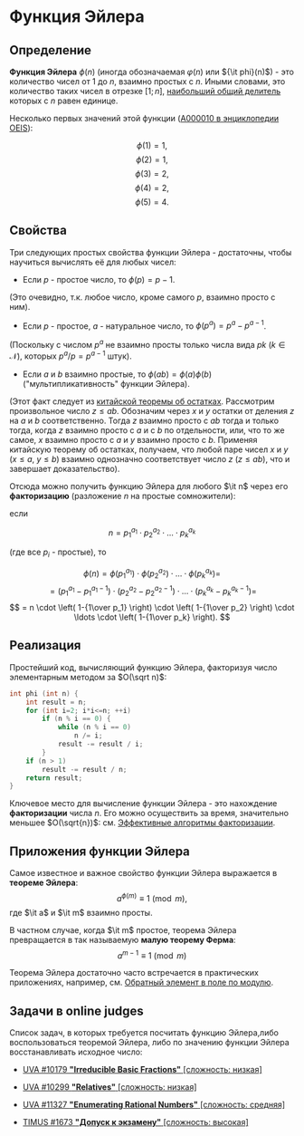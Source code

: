 # Функция Эйлера

## Определение

**Функция Эйлера** $\phi (n)$ (иногда обозначаемая $\varphi(n)$ или ${\it phi}(n)$) - это количество чисел от $1$ до $n$, взаимно простых с $n$. Иными словами, это количество таких чисел в отрезке $[1; n]$, [наибольший общий делитель](euclid_algorithm) которых с $n$ равен единице.

Несколько первых значений этой функции ([A000010 в энциклопедии OEIS](http://oeis.org/A000010)):

$$ \phi (1)=1, $$
$$ \phi (2)=1, $$
$$ \phi (3)=2, $$
$$ \phi (4)=2, $$
$$ \phi (5)=4. $$

## Свойства

Три следующих простых свойства функции Эйлера - достаточны, чтобы научиться вычислять её для любых чисел:

* Если $p$ - простое число, то $\phi (p)=p-1$.

(Это очевидно, т.к. любое число, кроме самого $p$, взаимно просто с ним).

* Если $p$ - простое, $a$ - натуральное число, то $\phi (p^a)=p^a-p^{a-1}$.

(Поскольку с числом $p^a$ не взаимно просты только числа вида $pk$ $(k \in \mathcal{N})$, которых $p^a / p = p^{a-1}$ штук).

* Если $a$ и $b$ взаимно простые, то $\phi(ab) = \phi(a) \phi(b)$ ("мультипликативность" функции Эйлера).

(Этот факт следует из [китайской теоремы об остатках](chinese_theorem). Рассмотрим произвольное число $z \le ab$. Обозначим через $x$ и $y$ остатки от деления $z$ на $a$ и $b$ соответственно. Тогда $z$ взаимно просто с $ab$ тогда и только тогда, когда $z$ взаимно просто с $a$ и с $b$ по отдельности, или, что то же самое, $x$ взаимно просто с $a$ и $y$ взаимно просто с $b$. Применяя китайскую теорему об остатках, получаем, что любой паре чисел $x$ и $y$ $(x \le a, ~ y \le b)$ взаимно однозначно соответствует число $z$ $(z \le ab)$, что и завершает доказательство).

Отсюда можно получить функцию Эйлера для любого $\it n$ через его **факторизацию** (разложение $n$ на простые сомножители):

если

$$ n = p_1^{a_1} \cdot p_2^{a_2} \cdot \ldots \cdot p_k^{a_k} $$

(где все $p_i$ - простые), то

$$ \phi(n) = \phi(p_1^{a_1}) \cdot \phi(p_2^{a_2}) \cdot \ldots \cdot \phi(p_k^{a_k}) = $$
$$ = (p_1^{a_1} - p_1^{a_1-1}) \cdot (p_2^{a_2} - p_2^{a_2-1}) \cdot \ldots \cdot (p_k^{a_k} - p_k^{a_k-1}) = $$
$$ = n \cdot \left( 1-{1\over p_1} \right) \cdot \left( 1-{1\over p_2} \right) \cdot \ldots \cdot \left( 1-{1\over p_k} \right). $$

## Реализация

Простейший код, вычисляющий функцию Эйлера, факторизуя число элементарным методом за $O(\sqrt n)$:

<!--- TODO: specify code snippet id -->
``` cpp
int phi (int n) {
    int result = n;
    for (int i=2; i*i<=n; ++i)
        if (n % i == 0) {
            while (n % i == 0)
                n /= i;
            result -= result / i;
        }
    if (n > 1)
        result -= result / n;
    return result;
}
```

Ключевое место для вычисление функции Эйлера - это нахождение **факторизации** числа $n$. Его можно осуществить за время, значительно меньшее $O(\sqrt{n})$: см. [Эффективные алгоритмы факторизации](factorization).

## Приложения функции Эйлера

Самое известное и важное свойство функции Эйлера выражается в **теореме Эйлера**:
$$ a^{\phi(m)} \equiv 1 \pmod m, $$
где $\it a$ и $\it m$ взаимно просты.

В частном случае, когда $\it m$ простое, теорема Эйлера превращается в так называемую **малую теорему Ферма**:
$$ a^{m-1} \equiv 1  \pmod m $$

Теорема Эйлера достаточно часто встречается в практических приложениях, например, см. [Обратный элемент в поле по модулю](reverse_element).

## Задачи в online judges

Список задач, в которых требуется посчитать функцию Эйлера,либо воспользоваться теоремой Эйлера, либо по значению функции Эйлера восстанавливать исходное число:

* [UVA #10179 **"Irreducible Basic Fractions"** [сложность: низкая]](http://uva.onlinejudge.org/index.php?option=onlinejudge&page=show_problem&problem=1120)

* [UVA #10299 **"Relatives"** [сложность: низкая]](http://uva.onlinejudge.org/index.php?option=onlinejudge&page=show_problem&problem=1240)

* [UVA #11327 **"Enumerating Rational Numbers"** [сложность: средняя]](http://uva.onlinejudge.org/index.php?option=com_onlinejudge&Itemid=8&page=show_problem&problem=2302)

* [TIMUS #1673 **"Допуск к экзамену"** [сложность: высокая]](http://acm.timus.ru/problem.aspx?space=1&num=1673)
